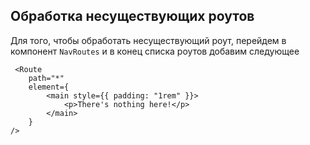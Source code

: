 ## Обработка несуществующих роутов 

Для того, чтобы обработать несуществующий роут, перейдем в компонент ```NavRoutes```
и в конец списка роутов добавим следующее

```
 <Route
    path="*"
    element={
        <main style={{ padding: "1rem" }}>
            <p>There's nothing here!</p>
        </main>
    }
/>
```
